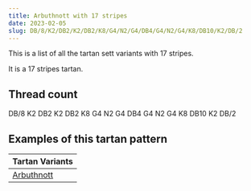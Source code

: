 ```yaml
---
title: Arbuthnott with 17 stripes
date: 2023-02-05
slug: DB/8/K2/DB2/K2/DB2/K8/G4/N2/G4/DB4/G4/N2/G4/K8/DB10/K2/DB/2
---
```

This is a list of all the tartan sett variants with 17 stripes.

It is a 17 stripes tartan.


## Thread count
DB/8 K2 DB2 K2 DB2 K8 G4 N2 G4 DB4 G4 N2 G4 K8 DB10 K2 DB/2

## Examples of this tartan pattern

| Tartan Variants |
|---------------|
| [Arbuthnott](/variants/db/8/k2/db2/k2/db2/k8/g4/n2/g4/db4/g4/n2/g4/k8/db10/k2/db/2-db000064-g004c00-k000000-nd0d0d0)||
